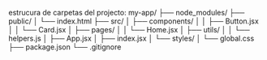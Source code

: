 estrucura de carpetas del projecto:
my-app/
├── node_modules/
├── public/
│   └── index.html
├── src/
│   ├── components/
│   │   ├── Button.jsx
│   │   └── Card.jsx
│   ├── pages/
│   │   └── Home.jsx
│   ├── utils/
│   │   └── helpers.js
│   ├── App.jsx
│   ├── index.jsx
│   └── styles/
│       └── global.css
├── package.json
└── .gitignore
